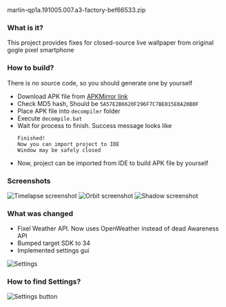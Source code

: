 marlin-qp1a.191005.007.a3-factory-bef66533.zip

### What is it?

This project provides fixes for closed-source
live wallpaper from original gogle pixel
smartphone

### How to build?

There is no source code, so you should generate
one by yourself

- Download APK file
  from [APKMirror link](https://www.apkmirror.com/apk/google-inc/google-live-data-wallpapers/google-live-data-wallpapers-10-release/google-live-data-wallpapers-10-android-apk-download/
  )
- Check MD5 hash, Should
  be `5A57E2B6620F296F7C7BE015E0A20B0F`
- Place APK file into `decompiler` folder
- Execute `decompile.bat`
- Wait for process to finish. Success message
  looks like
    ```
  Finished! 
    Now you can import project to IDE
    Window may be safely closed
  ```
- Now, project can be imported from IDE to build
  APK file by yourself

### Screenshots

![Timelapse screenshot](img/timelapse.png)
![Orbit screenshot](img/orbit.png)
![Shadow screenshot](img/shadow.png)

### What was changed

- Fixel Weather API. Now uses OpenWeather instead of dead Awareness API
- Bumped target SDK to 34
- Implemented settings gui

![Settings](img/preferences.png)

### How to find Settings?

![Settings button](img/preferences_1.png)
